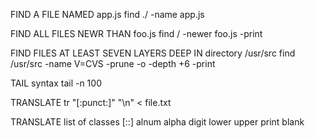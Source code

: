 FIND A FILE NAMED app.js
find  ./  -name app.js

FIND ALL FILES NEWR THAN foo.js
find  /  -newer foo.js -print

FIND FILES AT LEAST SEVEN LAYERS DEEP IN directory /usr/src
find /usr/src -name V=CVS  -prune  -o -depth +6 -print

TAIL syntax
tail -n 100

TRANSLATE 
tr "[:punct:]"  "\n"  <  file.txt

TRANSLATE list of classes [::]
alnum  alpha  digit  lower   upper   print   blank

 